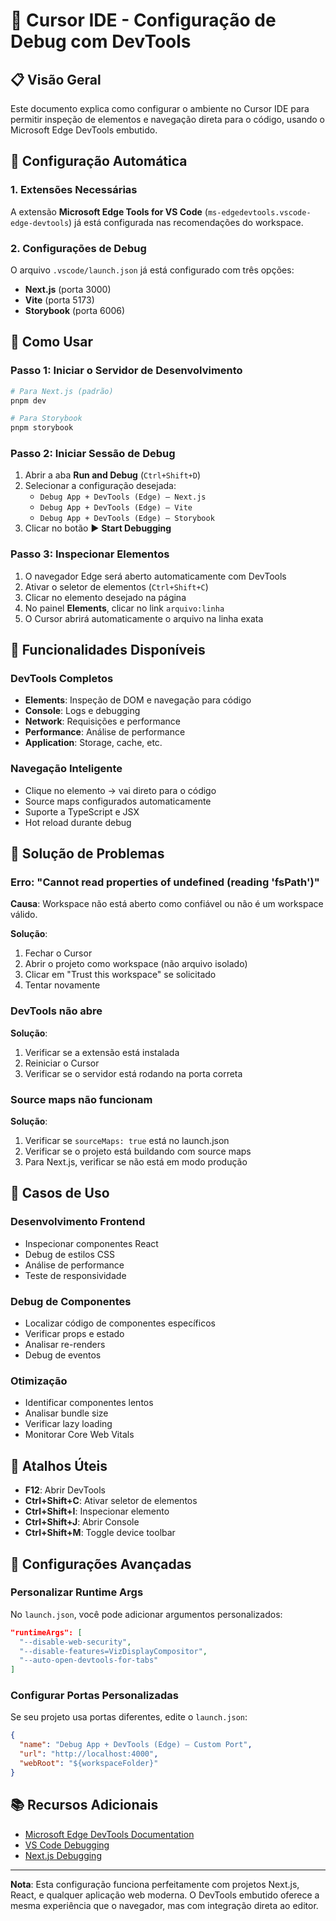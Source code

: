 # 🔱 Cursor IDE - Configuração de Debug com DevTools

## 📋 Visão Geral

Este documento explica como configurar o ambiente no Cursor IDE para permitir
inspeção de elementos e navegação direta para o código, usando o Microsoft Edge
DevTools embutido.

## 🚀 Configuração Automática

### 1. Extensões Necessárias

A extensão **Microsoft Edge Tools for VS Code**
(`ms-edgedevtools.vscode-edge-devtools`) já está configurada nas recomendações
do workspace.

### 2. Configurações de Debug

O arquivo `.vscode/launch.json` já está configurado com três opções:

- **Next.js** (porta 3000)
- **Vite** (porta 5173)
- **Storybook** (porta 6006)

## 🎯 Como Usar

### Passo 1: Iniciar o Servidor de Desenvolvimento

```bash
# Para Next.js (padrão)
pnpm dev

# Para Storybook
pnpm storybook
```

### Passo 2: Iniciar Sessão de Debug

1. Abrir a aba **Run and Debug** (`Ctrl+Shift+D`)
2. Selecionar a configuração desejada:
   - `Debug App + DevTools (Edge) — Next.js`
   - `Debug App + DevTools (Edge) — Vite`
   - `Debug App + DevTools (Edge) — Storybook`
3. Clicar no botão ▶️ **Start Debugging**

### Passo 3: Inspecionar Elementos

1. O navegador Edge será aberto automaticamente com DevTools
2. Ativar o seletor de elementos (`Ctrl+Shift+C`)
3. Clicar no elemento desejado na página
4. No painel **Elements**, clicar no link `arquivo:linha`
5. O Cursor abrirá automaticamente o arquivo na linha exata

## 🔧 Funcionalidades Disponíveis

### DevTools Completos

- **Elements**: Inspeção de DOM e navegação para código
- **Console**: Logs e debugging
- **Network**: Requisições e performance
- **Performance**: Análise de performance
- **Application**: Storage, cache, etc.

### Navegação Inteligente

- Clique no elemento → vai direto para o código
- Source maps configurados automaticamente
- Suporte a TypeScript e JSX
- Hot reload durante debug

## 🚨 Solução de Problemas

### Erro: "Cannot read properties of undefined (reading 'fsPath')"

**Causa**: Workspace não está aberto como confiável ou não é um workspace
válido.

**Solução**:

1. Fechar o Cursor
2. Abrir o projeto como workspace (não arquivo isolado)
3. Clicar em "Trust this workspace" se solicitado
4. Tentar novamente

### DevTools não abre

**Solução**:

1. Verificar se a extensão está instalada
2. Reiniciar o Cursor
3. Verificar se o servidor está rodando na porta correta

### Source maps não funcionam

**Solução**:

1. Verificar se `sourceMaps: true` está no launch.json
2. Verificar se o projeto está buildando com source maps
3. Para Next.js, verificar se não está em modo produção

## 🎨 Casos de Uso

### Desenvolvimento Frontend

- Inspecionar componentes React
- Debug de estilos CSS
- Análise de performance
- Teste de responsividade

### Debug de Componentes

- Localizar código de componentes específicos
- Verificar props e estado
- Analisar re-renders
- Debug de eventos

### Otimização

- Identificar componentes lentos
- Analisar bundle size
- Verificar lazy loading
- Monitorar Core Web Vitals

## 📱 Atalhos Úteis

- **F12**: Abrir DevTools
- **Ctrl+Shift+C**: Ativar seletor de elementos
- **Ctrl+Shift+I**: Inspecionar elemento
- **Ctrl+Shift+J**: Abrir Console
- **Ctrl+Shift+M**: Toggle device toolbar

## 🔄 Configurações Avançadas

### Personalizar Runtime Args

No `launch.json`, você pode adicionar argumentos personalizados:

```json
"runtimeArgs": [
  "--disable-web-security",
  "--disable-features=VizDisplayCompositor",
  "--auto-open-devtools-for-tabs"
]
```

### Configurar Portas Personalizadas

Se seu projeto usa portas diferentes, edite o `launch.json`:

```json
{
  "name": "Debug App + DevTools (Edge) — Custom Port",
  "url": "http://localhost:4000",
  "webRoot": "${workspaceFolder}"
}
```

## 📚 Recursos Adicionais

- [Microsoft Edge DevTools Documentation](https://docs.microsoft.com/en-us/microsoft-edge/devtools-guide-chromium/)
- [VS Code Debugging](https://code.visualstudio.com/docs/editor/debugging)
- [Next.js Debugging](https://nextjs.org/docs/advanced-features/debugging)

---

**Nota**: Esta configuração funciona perfeitamente com projetos Next.js, React,
e qualquer aplicação web moderna. O DevTools embutido oferece a mesma
experiência que o navegador, mas com integração direta ao editor.
